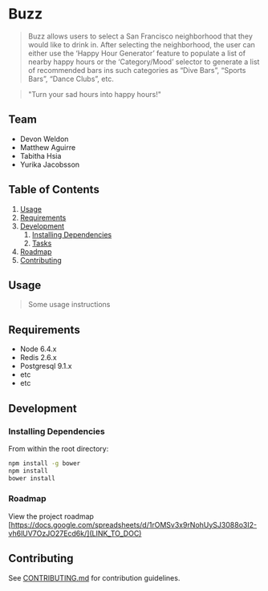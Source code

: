 # Buzz

> Buzz allows users to select a San Francisco neighborhood that they would like to drink in.  After selecting the neighborhood, the user can either use the ‘Happy Hour Generator’ feature to populate a list of nearby happy hours or the ‘Category/Mood’ selector to generate a list of recommended bars ins such categories as “Dive Bars”, “Sports Bars”, “Dance Clubs”, etc.

> "Turn your sad hours into happy hours!"

## Team

  - Devon Weldon
  - Matthew Aguirre
  - Tabitha Hsia
  - Yurika Jacobsson

## Table of Contents

1. [Usage](#Usage)
1. [Requirements](#requirements)
1. [Development](#development)
    1. [Installing Dependencies](#installing-dependencies)
    1. [Tasks](#tasks)
1. [Roadmap](#roadmap)
1. [Contributing](#contributing)

## Usage

> Some usage instructions

## Requirements

- Node 6.4.x
- Redis 2.6.x
- Postgresql 9.1.x
- etc
- etc

## Development

### Installing Dependencies

From within the root directory:

```sh
npm install -g bower
npm install
bower install
```

### Roadmap

View the project roadmap [https://docs.google.com/spreadsheets/d/1rOMSv3x9rNohUySJ3088o3I2-vh6lUV7OzJO27Ecd6k/](LINK_TO_DOC)


## Contributing

See [CONTRIBUTING.md](CONTRIBUTING.md) for contribution guidelines.
